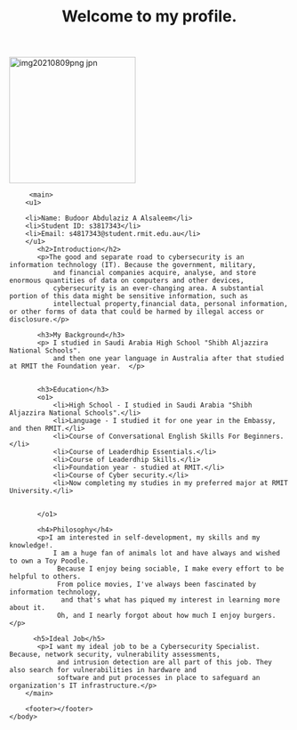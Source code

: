 

<html>
   <head>
       
   </head>
   <body>
        <header>
            <h1>Welcome to my profile.</h1>
        </header> <img width="227" alt="img20210809png jpn" src="https://user-images.githubusercontent.com/87911177/129479796-8b53509d-8264-4cc2-81d5-861a7898cead.png">
        
        
         <main>
        <u1>

        <li>Name: Budoor Abdulaziz A Alsaleem</li>
        <li>Student ID: s3817343</li>
        <li>Email: s4817343@student.rmit.edu.au</li>
        </u1>
           <h2>Introduction</h2>
           <p>The good and separate road to cybersecurity is an information technology (IT). Because the government, military,
               and financial companies acquire, analyse, and store enormous quantities of data on computers and other devices,
               cybersecurity is an ever-changing area. A substantial portion of this data might be sensitive information, such as
               intellectual property,financial data, personal information, or other forms of data that could be harmed by illegal access or disclosure.</p>
           
           <h3>My Background</h3>
           <p> I studied in Saudi Arabia High School "Shibh Aljazzira National Schools".
               and then one year language in Australia after that studied at RMIT the Foundation year.  </p>
         
           
           <h3>Education</h3>
           <o1> 
               <li>High School - I studied in Saudi Arabia "Shibh Aljazzira National Schools".</li>
               <li>Language - I studied it for one year in the Embassy, and then RMIT.</li>
               <li>Course of Conversational English Skills For Beginners.</li>
               <li>Course of Leaderdhip Essentials.</li>
               <li>Course of Leaderdhip Skills.</li>
               <li>Foundation year - studied at RMIT.</li>
               <li>Course of Cyber security.</li>
               <li>Now completing my studies in my preferred major at RMIT University.</li>
         
         
           </o1>

           <h4>Philosophy</h4>
           <p>I am interested in self-development, my skills and my knowledge!. 
               I am a huge fan of animals lot and have always and wished to own a Toy Poodle.
                Because I enjoy being sociable, I make every effort to be helpful to others. 
                From police movies, I've always been fascinated by information technology,
                 and that's what has piqued my interest in learning more about it.
                Oh, and I nearly forgot about how much I enjoy burgers.</p>
         
          <h5>Ideal Job</h5>
           <p>I want my ideal job to be a Cybersecurity Specialist. Because, network security, vulnerability assessments,
                and intrusion detection are all part of this job. They also search for vulnerabilities in hardware and 
                software and put processes in place to safeguard an organization's IT infrastructure.</p>
        </main>
        
        <footer></footer>   
    </body> 
</html>
